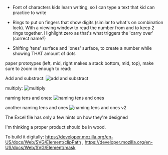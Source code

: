 -  Font of characters kids learn writing, so I can type a text that kid can practice to write

- Rings to put on fingers that show digits (similar to what's on combination lock). With a viewing window to read the number from and to keep 2 rings together. Highlight zero as that's what triggers the 'carry over' (correct name?)

- Shifting 'tens' surface and 'ones' surface, to create a number while showing THAT amount of dots

paper prototypes (left, mid, right makes a stack bottom, mid, top), make sure to zoom in enough to read:

Add and substract:
![add and substract](https://raw.githubusercontent.com/steltenpower/ElementarySchoolGimmicks/master/IMG_20200422_030946666.jpg)

multiply:
![multiply](https://raw.githubusercontent.com/steltenpower/ElementarySchoolGimmicks/master/IMG_20200422_031056531.jpg)

naming tens and ones:
![naming tens and ones](https://raw.githubusercontent.com/steltenpower/ElementarySchoolGimmicks/master/IMG_20200422_031234236.jpg)

another naming tens and ones
![naming tens and ones v2](https://raw.githubusercontent.com/steltenpower/ElementarySchoolGimmicks/master/IMG_20200422_031335156.jpg)

The Excel file has only a few hints on how they're designed

I'm thinking a proper product should be in wood.

To build it digitally:
https://developer.mozilla.org/en-US/docs/Web/SVG/Element/clipPath , https://developer.mozilla.org/en-US/docs/Web/SVG/Element/mask

